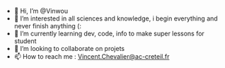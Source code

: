 - 👋 Hi, I’m @Vinwou
- 👀 I’m interested in all sciences and knowledge, i begin everything and never finish anything (:
- 🌱 I’m currently learning dev, code, info to make super lessons for student 
- 💞️ I’m looking to collaborate on projets
- 📫 How to reach me : Vincent.Chevalier@ac-creteil.fr	

<!---
Vinwou/Vinwou is a ✨ special ✨ repository because its `README.md` (this file) appears on your GitHub profile.
You can click the Preview link to take a look at your changes.
--->
